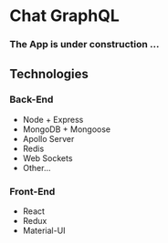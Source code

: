 # Chat GraphQL

### The App is under construction ...

## Technologies

### Back-End

- Node + Express
- MongoDB + Mongoose
- Apollo Server
- Redis
- Web Sockets
- Other...

### Front-End

- React
- Redux
- Material-UI
